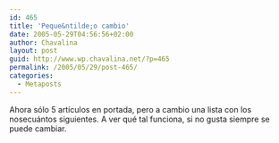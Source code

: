 ```yaml
---
id: 465
title: 'Peque&ntilde;o cambio'
date: 2005-05-29T04:56:56+02:00
author: Chavalina
layout: post
guid: http://www.wp.chavalina.net/?p=465
permalink: /2005/05/29/post-465/
categories:
  - Metaposts
---
```

Ahora sólo 5 art&iacute;culos en portada, pero a cambio una lista con los nosecuántos siguientes. A ver qué tal funciona, si no gusta siempre se puede cambiar.